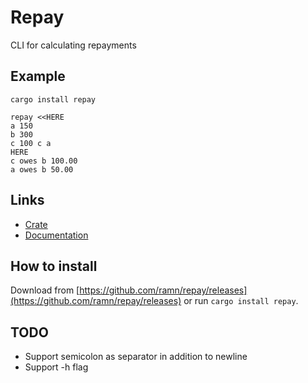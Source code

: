 Repay
=====

CLI for calculating repayments

Example
-------

    cargo install repay

    repay <<HERE
    a 150
    b 300
    c 100 c a
    HERE
    c owes b 100.00
    a owes b 50.00

Links
-----

 * [Crate](https://crates.io/crates/repay)
 * [Documentation](https://docs.rs/repay)

How to install
--------------
Download from
[https://github.com/ramn/repay/releases](https://github.com/ramn/repay/releases)
or run `cargo install repay`.

TODO
----

  * Support semicolon as separator in addition to newline
  * Support -h flag

